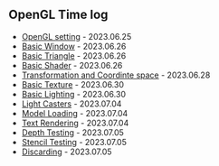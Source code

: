 ## OpenGL Time log

* [OpenGL setting](https://github.com/wani-ham/Today-I-Learned/blob/main/OpenGL/opengl_setting.md) - 2023.06.25
* [Basic Window](https://github.com/wani-ham/Today-I-Learned/blob/main/OpenGL/basic_window.md) - 2023.06.26
* [Basic Triangle](https://github.com/wani-ham/Today-I-Learned/blob/main/OpenGL/basic_triangle.md) - 2023.06.26
* [Basic Shader](https://github.com/wani-ham/Today-I-Learned/blob/main/OpenGL/basic_shader.md) - 2023.06.26
* [Transformation and Coordinte space](https://github.com/wani-ham/Today-I-Learned/blob/main/OpenGL/transformation_co-system.md) - 2023.06.28
* [Basic Texture](https://github.com/wani-ham/Today-I-Learned/blob/main/OpenGL/basic_camera.md) - 2023.06.30
* [Basic Lighting](https://github.com/wani-ham/Today-I-Learned/blob/main/OpenGL/basic_lighting.md) - 2023.06.30
* [Light Casters](https://github.com/wani-ham/Today-I-Learned/blob/main/OpenGL/light-casters.md) - 2023.07.04
* [Model Loading](https://github.com/wani-ham/Today-I-Learned/blob/main/OpenGL/model_loading.md) - 2023.07.04
* [Text Rendering](https://github.com/wani-ham/Today-I-Learned/blob/main/OpenGL/text_rendering.md) - 2023.07.04
* [Depth Testing]() - 2023.07.05
* [Stencil Testing]() - 2023.07.05
* [Discarding]() - 2023.07.05
